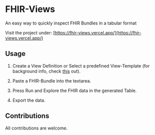 # FHIR-Views

An easy way to quickly inspect FHIR Bundles in a tabular format

Visit the project under: [https://fhir-views.vercel.app/](https://fhir-views.vercel.app/)

## Usage

1. Create a View Definition or Select a predefined View-Template (for background info, check [this](https://build.fhir.org/ig/FHIR/sql-on-fhir-v2/) out).

2. Paste a FHIR-Bundle into the textarea.

3. Press Run and Explore the FHIR data in the generated Table.

4. Export the data.

## Contributions

All contributions are welcome.
